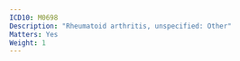 ```yaml
---
ICD10: M0698
Description: "Rheumatoid arthritis, unspecified: Other"
Matters: Yes
Weight: 1
---
```

